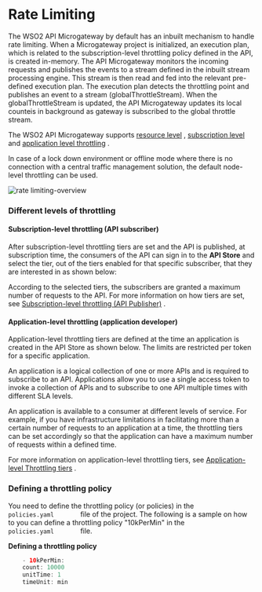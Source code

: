 # Rate Limiting

The WSO2 API Microgateway by default has an inbuilt mechanism to handle rate limiting. When a Microgateway project is initialized, an execution plan, which is related to the subscription-level throttling policy defined in the API, is created in-memory. The API Microgateway monitors the incoming requests and publishes the events to a stream defined in the inbuilt stream processing engine. This stream is then read and fed into the relevant pre-defined execution plan. The execution plan detects the throttling point and publishes an event to a stream (globalThrottleStream). When the globalThrottleStream is updated, the API Microgateway updates its local counteis in background as gateway is subscribed to the global throttle stream.

The WSO2 API Microgateway supports [resource level]({{base_path}}/how-tos/rate-limiting/adding-throttling-policies/) , [subscription level](#subscription-level-throttling-api-subscriber) and [application level throttling](#application-level-throttling-application-developer) .

In case of a lock down environment or offline mode where there is no connection with a central traffic management solution, the default node-level throttling can be used.

![rate limiting-overview]({{base_path}}/assets/img/how-tos/rate-limiting-overview.jpg)

### Different levels of throttling

#### Subscription-level throttling (API subscriber)

After subscription-level throttling tiers are set and the API is published, at subscription time, the consumers of the API can sign in to the **API Store** and select the tier, out of the tiers enabled for that specific subscriber, that they are interested in as shown below:

According to the selected tiers, the subscribers are granted a maximum number of requests to the API. For more information on how tiers are set, see [Subscription-level throttling (API Publisher)](https://docs.wso2.com/display/AM260/Setting+Throttling+Limits#SettingThrottlingLimits-Subscription-levelthrottling(APIpublisher)) .

#### Application-level throttling (application developer)

Application-level throttling tiers are defined at the time an application is created in the API Store as shown below. The limits are restricted per token for a specific application.

An application is a logical collection of one or more APIs and is required to subscribe to an API. Applications allow you to use a single access token to invoke a collection of APIs and to subscribe to one API multiple times with different SLA levels.

An application is available to a consumer at different levels of service. For example, if you have infrastructure limitations in facilitating more than a certain number of requests to an application at a time, the throttling tiers can be set accordingly so that the application can have a maximum number of requests within a defined time.

For more information on application-level throttling tiers, see [Application-level Throttling tiers](https://docs.wso2.com/display/AM260/Setting+Throttling+Limits#SettingThrottlingLimits-Application-levelThrottlingtiers) .

### Defining a throttling policy

You need to define the throttling policy (or policies) in the `         policies.yaml        ` file of the project. The following is a sample on how to you can define a throttling policy "10kPerMin" in the `         policies.yaml        ` file.

**Defining a throttling policy**

``` java
    - 10kPerMin:
    count: 10000
    unitTime: 1
    timeUnit: min
```

